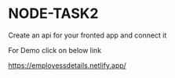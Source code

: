 # NODE-TASK2
Create an api for your fronted app and connect it

For Demo click on below link

https://employessdetails.netlify.app/
